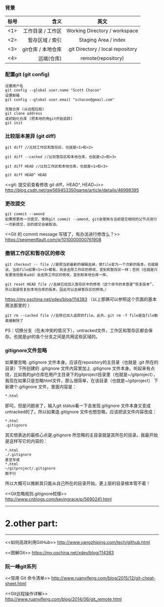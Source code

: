 
### 背景

|标号|含义|英文|
|:---|---:|:---:|
|<1>|工作目录 / 工作区  | Working Directory / workspace | 
|<2>|暂存区域 / 索引    | Staging Area / index |
|<3>|git仓库 / 本地仓库 | .git Directory / local repository |
|<4>|远端(仓库)|remote(repository)|

### 配置git (git config)
```
设置用户名
git config --global user.name "Scott Chacon"
设置邮箱
git config --global user.email "schacon@gmail.com"
```

```
克隆仓库 (从远程拉取)
git clone address
或初始化仓库 (把本地的用git开始追踪)
git init
```


### 比较版本差异 (git diff)
```
git diff //比较工作区和暂存区，也就是<1>和<2>

git diff --cached //比较暂存区和本地仓库，也就是<2>和<3>

git diff HEAD //比较工作区和本地仓库，也就是<1>和<3>

git diff HEAD^ HEAD
```

<<git: 提交前查看修改 git diff，HEAD^, HEAD~i>>
http://blog.csdn.net/gw569453350game/article/details/46998395



### 更改提交
```
git commit --amend
如果想更改一次提交，使用git commit --amend, git会使用与当前提交相同的父节点进行一次新提交，旧的提交会被取消。
```

<<Git 的 commit message 写错了，有办法进行修改么？>>
https://segmentfault.com/q/1010000000761908



### 撤销工作区和暂存区的修改
```
git checkout -- file //是把当前最新的编辑去掉，使file变为一个次新的版本。也就是说，当前file如果<1><2>都有，则会去除工作区的修改，变到和暂存区一样；否则（也就是只有更改但是未add）会去除工作区的修改，变到和本地仓库一样。
```
```
git reset HEAD file //去掉已经加入暂存区中的修改（这个命令的本意是“恢复版本”，所以就是恢复到本地仓库的版本，因此可以去掉暂存区的修改。）
```

https://my.oschina.net/xdev/blog/114383 （以上那俩可以参照这个页面的基本用法那里的 ）

```
git rm --cached file //去除已加入追踪的file。此外，git rm -f file是连file都直接删除了
```

PS：切换分支（在未冲突的情况下），untracked文件，工作区和暂存区都会保存。也就是git的各个分支之间是共用这些区域的。



### gitignore文件忽略

如果要忽略 .gitignore 文件本身。应该在repository的主目录（也就是 .git 所在的目录）下所创建的 .gitignore 文件内容里加上 .gitignore 文件本身。听起来有点绕，比如我的git仓库在用户主目录下的gitproject目录里（也就是~/gitproject），我现在如果只是忽略html文件，那么很简单，在该目录（也就是~/gitproject） 下新建个.gitignore 文件，里面内容是：
```
*.html
```
即可。但是问题来了，输入git status看一下会发现.gitignore 文件本身又变成untracked的了。所以如果连.gitignore 文件也想忽略，应该把该文件内容改成：
```
*.html
.gitignore 
```
 其实想表达的最核心点是.gitignore  所忽略的主目录就是其所在的目录。我最开始是这样写它的内容的：
 ```
*.html
./.gitignore
甚至写成
*.html
~/gitproject/.gitignore
都不行
```
所以大概可以推断其只能从自己所在的目录开始，更上层的目录根本管不着！

<<Git忽略规则.gitignore梳理>>
http://www.cnblogs.com/kevingrace/p/5690241.html


----------------------------------------------------------------------------------------------------
# 2.other part:
----------------------------------------------------------------------------------------------------

<<如何高效利用GitHub>> 
http://www.yangzhiping.com/tech/github.html

<<图解Git>>
https://my.oschina.net/xdev/blog/114383

### 阮一峰git系列

<<常用 Git 命令清单>>
http://www.ruanyifeng.com/blog/2015/12/git-cheat-sheet.html

<<Git远程操作详解>>
http://www.ruanyifeng.com/blog/2014/06/git_remote.html
